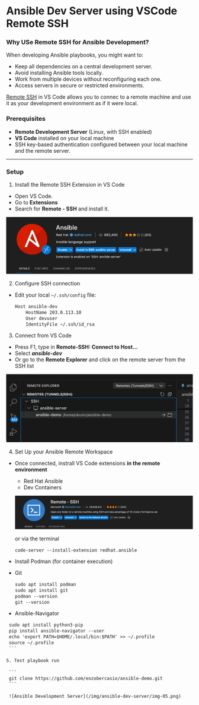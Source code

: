 # Ansible Dev Server using VSCode Remote SSH 

### Why USe Remote SSH for Ansible Development?
When developing Ansible playbooks, you might want to: 
- Keep all dependencies on a central development server. 
- Avoid installing Ansible tools locally.
- Work from multiple devices without reconfiguring each one.
- Access servers in secure or restricted environments. 

[Remote SSH](https://code.visualstudio.com/docs/remote/ssh) in VS Code allows you to connec to a remote machine and use it as your development environment as if it were local. 

### Prerequisites 
- **Remote Development Server** (Linux, with SSH enabled)
- **VS Code** installed on your local machine 
- SSH key-based authentication configured between your local machine and the remote server. 

---
### Setup
1. Install the Remote SSH Extension in VS Code 
  -  Open VS Code.
  -  Go to **Extensions** 
  -  Search for **Remote - SSH** and install it.

  ![Ansible Development Server with Remote SSH](/img/ansible-dev-ssh/img-01.png)

2. Configure SSH connection
  - Edit your local `~/.ssh/config` file:
    ```
    Host ansible-dev
        HostName 203.0.113.10
        User devuser
        IdentityFile ~/.ssh/id_rsa
    ```

3. Connect from VS Code 
  - Press F1, type in **Remote-SSH: Connect to Host...**
  - Select **_ansible-dev_**
  - Or go to the **Remote Explorer** and click on the remote server from the SSH list

  ![Ansible Development Server with Remote SSH](/img/ansible-dev-ssh/img-03.png)

4. Set Up your Ansible Remote Workspace
  - Once connected, instrall VS Code extensions **in the remote environment**
    - Red Hat Ansible 
    - Dev Containers 

    ![Ansible Development Server with Remote SSH](/img/ansible-dev-ssh/img-02.png)

    or via the terminal 
    ```
    code-server --install-extension redhat.ansible
    ```

  - Install Podman (for container execution)
  - Git 

    ```
    sudo apt install podman
    sudo apt install git
    podman --version
    git --version
    ```

  - Ansible-Navigator

   ```
    sudo apt install python3-pip
    pip install ansible-navigator --user
    echo 'export PATH=$HOME/.local/bin:$PATH' >> ~/.profile
    source ~/.profile
    ```

5. Test playbook run

    ```
    git clone https://github.com/enzobercasio/ansible-demo.git
    ```
    
    ![Ansible Development Server](/img/ansible-dev-server/img-05.png)